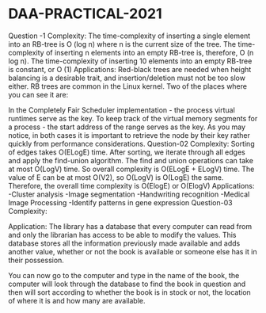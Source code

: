 # DAA-PRACTICAL-2021
Question -1 Complexity: The time-complexity of inserting a single element into an RB-tree is O (log n) where n is the current size of the tree. The time-complexity of inserting n elements into an empty RB-tree is, therefore, O (n log n). The time-complexity of inserting 10 elements into an empty RB-tree is constant, or O (1) Applications: Red-black trees are needed when height balancing is a desirable trait, and insertion/deletion must not be too slow either. RB trees are common in the Linux kernel. Two of the places where you can see it are:

In the Completely Fair Scheduler implementation - the process virtual runtimes serve as the key. To keep track of the virtual memory segments for a process - the start address of the range serves as the key. As you may notice, in both cases it is important to retrieve the node by their key rather quickly from performance considerations. Question-02 Complexity: Sorting of edges takes O(ELogE) time. After sorting, we iterate through all edges and apply the find-union algorithm. The find and union operations can take at most O(LogV) time. So overall complexity is O(ELogE + ELogV) time. The value of E can be at most O(V2), so O(LogV) is O(LogE) the same. Therefore, the overall time complexity is O(ElogE) or O(ElogV) Applications: -Cluster analysis -Image segmentation -Handwriting recognition -Medical Image Processing -Identify patterns in gene expression Question-03 Complexity:

Application: The library has a database that every computer can read from and only the librarian has access to be able to modify the values. This database stores all the information previously made available and adds another value, whether or not the book is available or someone else has it in their possession.

You can now go to the computer and type in the name of the book, the computer will look through the database to find the book in question and then will sort according to whether the book is in stock or not, the location of where it is and how many are available.
